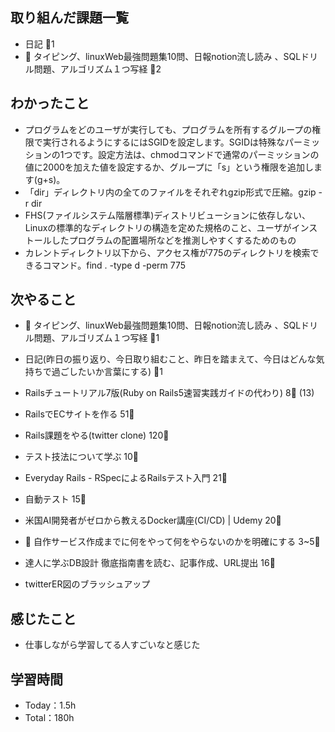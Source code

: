 
## 取り組んだ課題一覧

- 日記 :tomato:1
- :construction: タイピング、linuxWeb最強問題集10問、日報notion流し読み 、SQLドリル問題、アルゴリズム１つ写経 :tomato:2

## わかったこと

- プログラムをどのユーザが実行しても、プログラムを所有するグループの権限で実行されるようにするにはSGIDを設定します。SGIDは特殊なパーミッションの1つです。設定方法は、chmodコマンドで通常のパーミッションの値に2000を加えた値を設定するか、グループに「s」という権限を追加します(g+s)。
- 「dir」ディレクトリ内の全てのファイルをそれぞれgzip形式で圧縮。gzip -r dir
- FHS(ファイルシステム階層標準)ディストリビューションに依存しない、Linuxの標準的なディレクトリの構造を定めた規格のこと、ユーザがインストールしたプログラムの配置場所などを推測しやすくするためのもの
- カレントディレクトリ以下から、アクセス権が775のディレクトリを検索できるコマンド。find . -type d -perm 775

## 次やること

- :construction: タイピング、linuxWeb最強問題集10問、日報notion流し読み 、SQLドリル問題、アルゴリズム１つ写経 :tomato:1
- 日記(昨日の振り返り、今日取り組むこと、昨日を踏まえて、今日はどんな気持ちで過ごしたいか言葉にする) :tomato:1

- Railsチュートリアル7版(Ruby on Rails5速習実践ガイドの代わり) 8:tomato: (13)
- RailsでECサイトを作る 51:tomato:
- Rails課題をやる(twitter clone) 120:tomato:
- テスト技法について学ぶ 10:tomato:
- Everyday Rails - RSpecによるRailsテスト入門 21:tomato:
- 自動テスト 15:tomato:
- 米国AI開発者がゼロから教えるDocker講座(CI/CD) | Udemy 20:tomato:
- :compass: 自作サービス作成までに何をやって何をやらないのかを明確にする 3~5:tomato:

- 達人に学ぶDB設計 徹底指南書を読む、記事作成、URL提出 16:tomato:
- twitterER図のブラッシュアップ

## 感じたこと

- 仕事しながら学習してる人すごいなと感じた

## 学習時間

- Today：1.5h
- Total：180h
